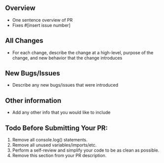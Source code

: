 ## Overview
- One sentence overview of PR
- Fixes #[insert issue number]

## All Changes
- For each change, describe the change at a high-level, purpose of the change, and new behavior that the change introduces

## New Bugs/Issues
- Describe any new bugs/issues that were introduced

## Other information
- Add any other info that you would like to include

## Todo Before Submitting Your PR:
1. Remove all console.log() statements.
2. Remove all unused variables/imports/etc.
3. Perform a self-review and simplify your code to be as clean as possible.
4. Remove this section from your PR description.